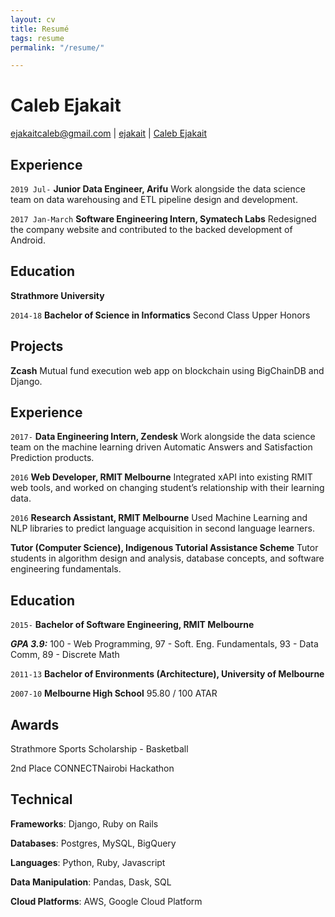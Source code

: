 ```yaml
---
layout: cv
title: Resumé
tags: resume
permalink: "/resume/"

---
```

# Caleb Ejakait

<div id="webaddress"> <a href="mailto:ejakaitcaleb@gmail.com">ejakaitcaleb@gmail.com</a> | <i class="fa fa-github"></i> <a href="http://github.com/ejakait">ejakait</a> | <i class="fa fa-linkedin"></i> <a href="https://www.linkedin.com/in/calebejakait/">Caleb Ejakait</a>

</div>

## Experience

`2019 Jul-`
**Junior Data Engineer, Arifu** Work alongside the data science team on data warehousing and ETL pipeline design and development.

`2017 Jan-March`
**Software Engineering Intern, Symatech Labs**
Redesigned the company website and contributed to the backed development of Android.

## Education

**Strathmore University**

`2014-18`
**Bachelor of Science in Informatics**
Second Class Upper Honors

## Projects

**Zcash**
Mutual fund execution web app on blockchain using BigChainDB and Django.

## Experience

`2017-`
**Data Engineering Intern, Zendesk** Work alongside the data science team on the machine learning driven Automatic Answers and Satisfaction Prediction products.

`2016`
**Web Developer, RMIT Melbourne** Integrated xAPI into existing RMIT web tools, and worked on changing student’s relationship with their learning data.

`2016`
**Research Assistant, RMIT Melbourne** Used Machine Learning and NLP libraries to predict language acquisition in second language learners.

**Tutor (Computer Science), Indigenous Tutorial Assistance Scheme** Tutor students in algorithm design and analysis, database concepts, and software engineering fundamentals.

## Education

`2015-`
**Bachelor of Software Engineering, RMIT Melbourne**

**_GPA 3.9:_**  100 - Web Programming, 97 - Soft. Eng. Fundamentals, 93 - Data Comm, 89 - Discrete Math

`2011-13`
**Bachelor of Environments (Architecture), University of Melbourne**

`2007-10`
**Melbourne High School** 95.80 / 100 ATAR

## Awards

Strathmore Sports Scholarship - Basketball

2nd Place CONNECTNairobi Hackathon

## Technical

**Frameworks**: Django, Ruby on Rails

**Databases**: Postgres, MySQL, BigQuery

**Languages**: Python, Ruby, Javascript

**Data Manipulation**: Pandas, Dask, SQL

**Cloud Platforms**: AWS, Google Cloud Platform